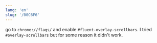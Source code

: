 ```yaml
---
lang: 'en'
slug: '/00C6F6'
---
```


go to `chrome://flags/` and enable `#fluent-overlay-scrollbars`. I tried `#overlay-scrollbars` but for some reason it didn't work.
